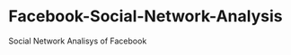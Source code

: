 Facebook-Social-Network-Analysis
================================

Social Network Analisys of Facebook
